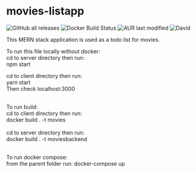 # movies-listapp

![GitHub all releases](https://img.shields.io/github/downloads/donaldvallejo/movies-listapp/total?label=github&logo=github)
![Docker Build Status](https://img.shields.io/docker/build/donaldvallejo/movies-listapp)
![AUR last modified](https://img.shields.io/aur/last-modified/google-chrome)
![David](https://img.shields.io/david/dev/expressjs/express)


This MERN stack application is used as a todo list for movies.


To run this file locally without docker:
<br>
cd to server directory then run: 
<br>
npm start

cd to client directory then run:
<br>
yarn start
<br>
Then check localhost:3000
<br>

<br>
To run build:
<br>
cd to client directory then run: 
<br>
docker build . -t movies 
<br>
<br>
cd to server directory then run: 
<br>
docker build . -t moviesbackend
<br>
<br>


To run docker compose:
<br>
from the parent folder run: docker-compose up
